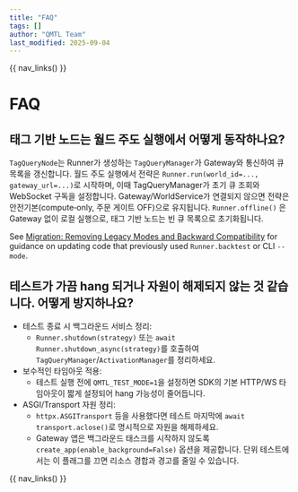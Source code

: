 ```yaml
---
title: "FAQ"
tags: []
author: "QMTL Team"
last_modified: 2025-09-04
---
```


{{ nav_links() }}

# FAQ

## 태그 기반 노드는 월드 주도 실행에서 어떻게 동작하나요?

`TagQueryNode`는 Runner가 생성하는 `TagQueryManager`가 Gateway와 통신하여 큐 목록을 갱신합니다. 월드 주도 실행에서 전략은 `Runner.run(world_id=..., gateway_url=...)`로 시작하며, 이때 TagQueryManager가 초기 큐 조회와 WebSocket 구독을 설정합니다. Gateway/WorldService가 연결되지 않으면 전략은 안전기본(compute‑only, 주문 게이트 OFF)으로 유지됩니다. `Runner.offline()` 은 Gateway 없이 로컬 실행으로, 태그 기반 노드는 빈 큐 목록으로 초기화됩니다.

See [Migration: Removing Legacy Modes and Backward Compatibility](../guides/migration_bc_removal.md) for guidance on updating code that previously used `Runner.backtest` or CLI `--mode`.

## 테스트가 가끔 hang 되거나 자원이 해제되지 않는 것 같습니다. 어떻게 방지하나요?

- 테스트 종료 시 백그라운드 서비스 정리:
  - `Runner.shutdown(strategy)` 또는 `await Runner.shutdown_async(strategy)`를 호출하여 `TagQueryManager`/`ActivationManager`를 정리하세요.
- 보수적인 타임아웃 적용:
  - 테스트 실행 전에 `QMTL_TEST_MODE=1`을 설정하면 SDK의 기본 HTTP/WS 타임아웃이 짧게 설정되어 hang 가능성이 줄어듭니다.
- ASGI/Transport 자원 정리:
  - `httpx.ASGITransport` 등을 사용했다면 테스트 마지막에 `await transport.aclose()`로 명시적으로 자원을 해제하세요.
  - Gateway 앱은 백그라운드 태스크를 시작하지 않도록 `create_app(enable_background=False)` 옵션을 제공합니다. 단위 테스트에서는 이 플래그를 끄면 리소스 경합과 경고를 줄일 수 있습니다.

{{ nav_links() }}
